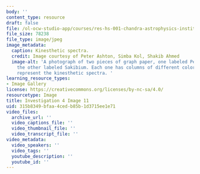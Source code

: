 ```yaml
---
body: ''
content_type: resource
draft: false
file: /ol-ocw-studio-app/courses/res-hs-001-chandra-astrophysics-institute/mithfh_chandra_inv4_ki_sp.jpg
file_size: 78238
file_type: image/jpeg
image_metadata:
  caption: Kinesthetic spectra.
  credit: Image courtesy of Peter Ashton, Simba Kol, Shakib Ahmed
  image-alt: 'A photograph of two pieces of graph paper, one labeled Peterium and
    the other labeled Sakibium. Each one has columns of different colored dots to
    represent the kinesthetic spectra. '
learning_resource_types:
- Image Gallery
license: https://creativecommons.org/licenses/by-nc-sa/4.0/
resourcetype: Image
title: Investigation 4 Image 11
uid: 315b8349-bfaa-4ced-b85b-1d3715ee1e71
video_files:
  archive_url: ''
  video_captions_file: ''
  video_thumbnail_file: ''
  video_transcript_file: ''
video_metadata:
  video_speakers: ''
  video_tags: ''
  youtube_description: ''
  youtube_id: ''
---
```

